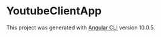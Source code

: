 # YoutubeClientApp

This project was generated with [Angular CLI](https://github.com/angular/angular-cli) version 10.0.5.
